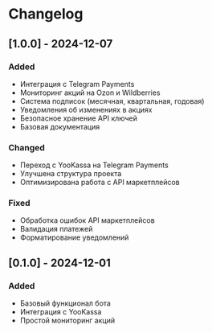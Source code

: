 # Changelog

## [1.0.0] - 2024-12-07

### Added
- Интеграция с Telegram Payments
- Мониторинг акций на Ozon и Wildberries
- Система подписок (месячная, квартальная, годовая)
- Уведомления об изменениях в акциях
- Безопасное хранение API ключей
- Базовая документация

### Changed
- Переход с YooKassa на Telegram Payments
- Улучшена структура проекта
- Оптимизирована работа с API маркетплейсов

### Fixed
- Обработка ошибок API маркетплейсов
- Валидация платежей
- Форматирование уведомлений

## [0.1.0] - 2024-12-01

### Added
- Базовый функционал бота
- Интеграция с YooKassa
- Простой мониторинг акций
